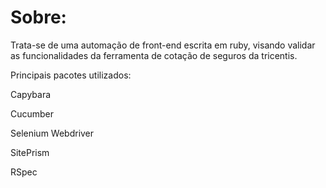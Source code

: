 # Sobre:

Trata-se de uma automação de front-end escrita em ruby, visando validar as funcionalidades da ferramenta de cotação de seguros da tricentis.

Principais pacotes utilizados:

Capybara

Cucumber

Selenium Webdriver

SitePrism

RSpec
